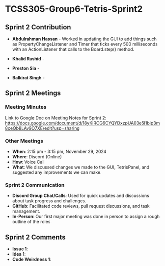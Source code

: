 # TCSS305-Group6-Tetris-Sprint2

## Sprint 2 Contribution

- **Abdulrahman Hassan**  - Worked in updating the GUI to add things such as PropertyChangeListener and Timer that ticks every 500 milliseconds with an ActionListener that calls to the Board.step() method.


- **Khalid Rashid**  -


- **Preston Sia**  -


- **Balkirat Singh**  -

## Sprint 2 Meetings

### Meeting Minutes
Link to Google Doc on Meeting Notes for Sprint 2:
https://docs.google.com/document/d/18yKiRCG6CYQYDxzpUA03e5I1bip3m8ceQb8LAv9O7XE/edit?usp=sharing

### Other Meetings
- **When**: 2:15 pm - 3:15 pm, November 29, 2024
- **Where**: Discord (Online)
- **How**: Voice Call
- **What**: We discussed changes we made to the GUI, TetrisPanel, and suggested any improvements we can make. 

### Sprint 2 Communication

- **Discord Group Chat/Calls**: Used for quick updates and discussions about task progress and challenges.  
- **GitHub**: Facilitated code reviews, pull request discussions, and task management.  
- **In-Person**: Our first major meeting was done in person to assign a rough outline of the roles

## Sprint 2 Comments
- **Issue 1**: 
- **Idea 1**: 
- **Code Weirdness 1**:

